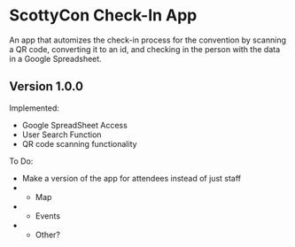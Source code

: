 # ScottyCon Check-In App

An app that automizes the check-in process for the convention by scanning a QR code, converting it to an id, and checking in the person with the data in a Google Spreadsheet.

## Version 1.0.0
Implemented:
- Google SpreadSheet Access
- User Search Function
- QR code scanning functionality

To Do:
- Make a version of the app for attendees instead of just staff
- - Map
- - Events
- - Other?